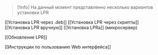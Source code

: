 > [!info] 
> На данный момент представленно несколько вариантов установки LPR

[[Установка LPR через .deb]]
[[Установка LPR через скрипты]]
[[Установка LPR вручную]]
[[Установка LPRa]] (микросервер)

[[Обновление LPR]]

[[Инструкции по пользованию Web интерфейса]]